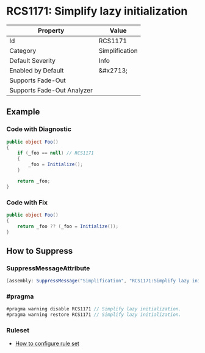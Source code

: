 # RCS1171: Simplify lazy initialization

| Property | Value |
| -------- | ----- |
| Id | RCS1171 |
| Category | Simplification |
| Default Severity | Info |
| Enabled by Default | &\#x2713; |
| Supports Fade\-Out |  |
| Supports Fade\-Out Analyzer |  |

## Example

### Code with Diagnostic

```csharp
public object Foo()
{
    if (_foo == null) // RCS1171
    {
        _foo = Initialize();
    }

    return _foo;
}
```

### Code with Fix

```csharp
public object Foo()
{
    return _foo ?? (_foo = Initialize());
}
```

## How to Suppress

### SuppressMessageAttribute

```csharp
[assembly: SuppressMessage("Simplification", "RCS1171:Simplify lazy initialization.", Justification = "<Pending>")]
```

### \#pragma

```csharp
#pragma warning disable RCS1171 // Simplify lazy initialization.
#pragma warning restore RCS1171 // Simplify lazy initialization.
```

### Ruleset

* [How to configure rule set](../HowToConfigureAnalyzers.md)
